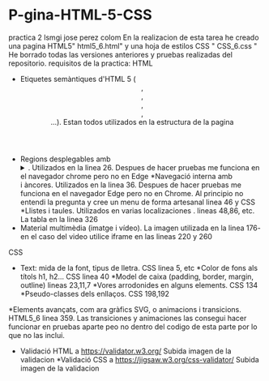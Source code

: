 # P-gina-HTML-5-CSS
practica 2 lsmgi jose perez colom
En la realizacion de esta tarea he creado una pagina HTML5" html5_6.html"  y una hoja de estilos CSS " CSS_6.css "
He borrado todas las versiones anteriores y pruebas realizadas del repositorio.
 requisitos de la practica:
 HTML
* Etiquetes semàntiques d'HTML 5 ( <header>,<footer>, <article>, <section>, <aside>...). Estan todos utilizados en la estructura de la pagina
* Regions desplegables amb <details> i <summary>. Utilizados en la linea 26. Despues de hacer pruebas me funciona en el navegador chrome pero no en Edge
*Navegació interna amb <nav> i àncores. Utilizados en la linea 36. Despues de hacer pruebas me funciona en el navegador Edge pero no en Chrome. Al principio no entendi la pregunta y cree un menu de forma artesanal linea 46 y CSS
*Llistes i taules.  Utilizados en varias localizaciones . lineas 48,86, etc. La tabla en la linea 326
* Material multimèdia (imatge i vídeo). La imagen utilizada en la linea 176- en el caso del video utilice  iframe en las lineas 220 y 260


CSS
* Text: mida de la font, tipus de lletra. CSS linea 5, etc
*Color de fons als títols h1, h2... CSS linea 40
*Model de caixa (padding, border, margin, outline) lineas 23,11,7
*Vores arrodonides en alguns elements. CSS 134
*Pseudo-classes dels enllaços. CSS 198,192


*Elements avançats, com ara gràfics SVG, <canvas> o animacions i transicions. HTML5_6 linea 359. Las transiciones y animaciones las consegui hacer funcionar en pruebas aparte peo no dentro del codigo de esta parte por lo que no las inclui.
 
 
* Validació HTML a https://validator.w3.org/     Subida imagen de la validacion
 *Validació CSS a https://jigsaw.w3.org/css-validator/ Subida imagen de la validacion
